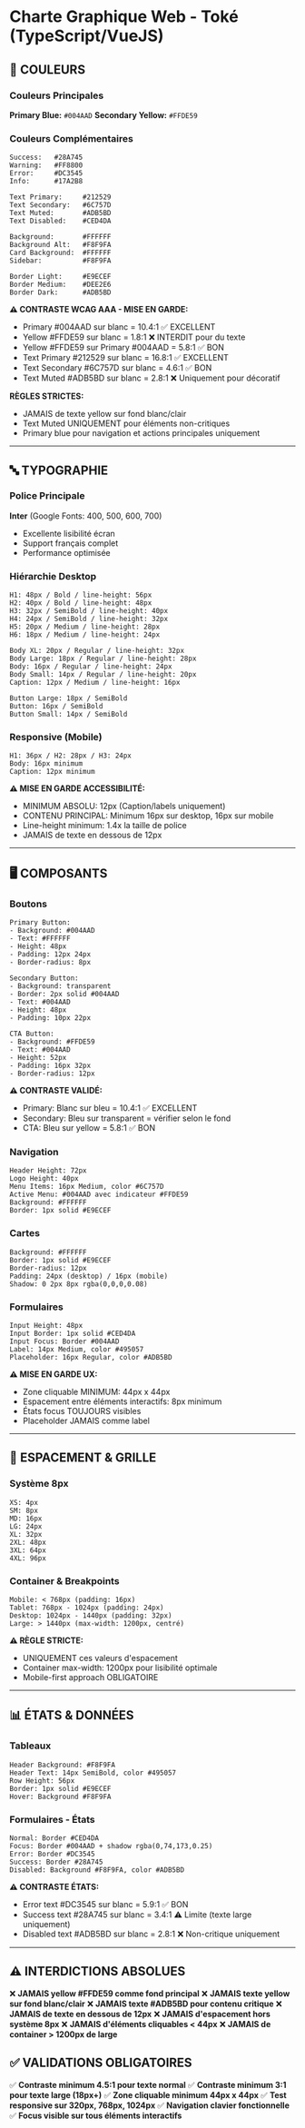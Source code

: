 # Charte Graphique Web - Toké (TypeScript/VueJS)

## 🎨 COULEURS

### Couleurs Principales
**Primary Blue:** `#004AAD`
**Secondary Yellow:** `#FFDE59`

### Couleurs Complémentaires
```
Success:   #28A745
Warning:   #FF8800
Error:     #DC3545  
Info:      #17A2B8

Text Primary:     #212529
Text Secondary:   #6C757D
Text Muted:       #ADB5BD
Text Disabled:    #CED4DA

Background:       #FFFFFF
Background Alt:   #F8F9FA
Card Background:  #FFFFFF
Sidebar:          #F8F9FA

Border Light:     #E9ECEF
Border Medium:    #DEE2E6
Border Dark:      #ADB5BD
```

**⚠️ CONTRASTE WCAG AAA - MISE EN GARDE:**
- Primary #004AAD sur blanc = 10.4:1 ✅ EXCELLENT
- Yellow #FFDE59 sur blanc = 1.8:1 ❌ INTERDIT pour du texte
- Yellow #FFDE59 sur Primary #004AAD = 5.8:1 ✅ BON
- Text Primary #212529 sur blanc = 16.8:1 ✅ EXCELLENT
- Text Secondary #6C757D sur blanc = 4.6:1 ✅ BON
- Text Muted #ADB5BD sur blanc = 2.8:1 ❌ Uniquement pour décoratif

**RÈGLES STRICTES:**
- JAMAIS de texte yellow sur fond blanc/clair
- Text Muted UNIQUEMENT pour éléments non-critiques
- Primary blue pour navigation et actions principales uniquement

---

## 🔤 TYPOGRAPHIE

### Police Principale
**Inter** (Google Fonts: 400, 500, 600, 700)
- Excellente lisibilité écran
- Support français complet
- Performance optimisée

### Hiérarchie Desktop
```
H1: 48px / Bold / line-height: 56px
H2: 40px / Bold / line-height: 48px
H3: 32px / SemiBold / line-height: 40px
H4: 24px / SemiBold / line-height: 32px
H5: 20px / Medium / line-height: 28px
H6: 18px / Medium / line-height: 24px

Body XL: 20px / Regular / line-height: 32px
Body Large: 18px / Regular / line-height: 28px
Body: 16px / Regular / line-height: 24px
Body Small: 14px / Regular / line-height: 20px
Caption: 12px / Medium / line-height: 16px

Button Large: 18px / SemiBold
Button: 16px / SemiBold  
Button Small: 14px / SemiBold
```

### Responsive (Mobile)
```
H1: 36px / H2: 28px / H3: 24px
Body: 16px minimum
Caption: 12px minimum
```

**⚠️ MISE EN GARDE ACCESSIBILITÉ:**
- MINIMUM ABSOLU: 12px (Caption/labels uniquement)
- CONTENU PRINCIPAL: Minimum 16px sur desktop, 16px sur mobile
- Line-height minimum: 1.4x la taille de police
- JAMAIS de texte en dessous de 12px

---

## 🖥️ COMPOSANTS

### Boutons
```
Primary Button:
- Background: #004AAD
- Text: #FFFFFF  
- Height: 48px
- Padding: 12px 24px
- Border-radius: 8px

Secondary Button:
- Background: transparent
- Border: 2px solid #004AAD
- Text: #004AAD
- Height: 48px
- Padding: 10px 22px

CTA Button:
- Background: #FFDE59
- Text: #004AAD
- Height: 52px  
- Padding: 16px 32px
- Border-radius: 12px
```

**⚠️ CONTRASTE VALIDÉ:**
- Primary: Blanc sur bleu = 10.4:1 ✅ EXCELLENT
- Secondary: Bleu sur transparent = vérifier selon le fond
- CTA: Bleu sur yellow = 5.8:1 ✅ BON

### Navigation
```
Header Height: 72px
Logo Height: 40px
Menu Items: 16px Medium, color #6C757D
Active Menu: #004AAD avec indicateur #FFDE59
Background: #FFFFFF
Border: 1px solid #E9ECEF
```

### Cartes
```
Background: #FFFFFF  
Border: 1px solid #E9ECEF
Border-radius: 12px
Padding: 24px (desktop) / 16px (mobile)
Shadow: 0 2px 8px rgba(0,0,0,0.08)
```

### Formulaires
```
Input Height: 48px
Input Border: 1px solid #CED4DA
Input Focus: Border #004AAD
Label: 14px Medium, color #495057
Placeholder: 16px Regular, color #ADB5BD
```

**⚠️ MISE EN GARDE UX:**
- Zone cliquable MINIMUM: 44px x 44px
- Espacement entre éléments interactifs: 8px minimum
- États focus TOUJOURS visibles
- Placeholder JAMAIS comme label

---

## 📐 ESPACEMENT & GRILLE

### Système 8px
```
XS: 4px
SM: 8px
MD: 16px  
LG: 24px
XL: 32px
2XL: 48px
3XL: 64px
4XL: 96px
```

### Container & Breakpoints
```
Mobile: < 768px (padding: 16px)
Tablet: 768px - 1024px (padding: 24px)  
Desktop: 1024px - 1440px (padding: 32px)
Large: > 1440px (max-width: 1200px, centré)
```

**⚠️ RÈGLE STRICTE:**
- UNIQUEMENT ces valeurs d'espacement
- Container max-width: 1200px pour lisibilité optimale
- Mobile-first approach OBLIGATOIRE

---

## 📊 ÉTATS & DONNÉES

### Tableaux
```
Header Background: #F8F9FA
Header Text: 14px SemiBold, color #495057
Row Height: 56px
Border: 1px solid #E9ECEF
Hover: Background #F8F9FA
```

### Formulaires - États
```
Normal: Border #CED4DA
Focus: Border #004AAD + shadow rgba(0,74,173,0.25)  
Error: Border #DC3545
Success: Border #28A745
Disabled: Background #F8F9FA, color #ADB5BD
```

**⚠️ CONTRASTE ÉTATS:**
- Error text #DC3545 sur blanc = 5.9:1 ✅ BON
- Success text #28A745 sur blanc = 3.4:1 ⚠️ Limite (texte large uniquement)
- Disabled text #ADB5BD sur blanc = 2.8:1 ❌ Non-critique uniquement

---

## ⚠️ INTERDICTIONS ABSOLUES

❌ **JAMAIS yellow #FFDE59 comme fond principal**
❌ **JAMAIS texte yellow sur fond blanc/clair**
❌ **JAMAIS texte #ADB5BD pour contenu critique**
❌ **JAMAIS de texte en dessous de 12px**
❌ **JAMAIS d'espacement hors système 8px**
❌ **JAMAIS d'éléments cliquables < 44px**
❌ **JAMAIS de container > 1200px de large**

## ✅ VALIDATIONS OBLIGATOIRES

✅ **Contraste minimum 4.5:1 pour texte normal**
✅ **Contraste minimum 3:1 pour texte large (18px+)**
✅ **Zone cliquable minimum 44px x 44px**
✅ **Test responsive sur 320px, 768px, 1024px**
✅ **Navigation clavier fonctionnelle**
✅ **Focus visible sur tous éléments interactifs**